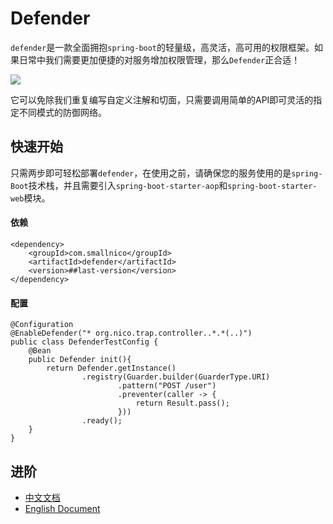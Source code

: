 # Defender
``defender``是一款全面拥抱``spring-boot``的轻量级，高灵活，高可用的权限框架。如果日常中我们需要更加便捷的对服务增加权限管理，那么``Defender``正合适！

![](https://github.com/ainilili/defender/blob/master/PROCESS.jpg)

它可以免除我们重复编写自定义注解和切面，只需要调用简单的API即可灵活的指定不同模式的防御网络。

## 快速开始
只需两步即可轻松部署``defender``，在使用之前，请确保您的服务使用的是``spring-Boot``技术栈，并且需要引入``spring-boot-starter-aop``和``spring-boot-starter-web``模块。
#### 依赖
```
<dependency>
	<groupId>com.smallnico</groupId>
	<artifactId>defender</artifactId>
	<version>##last-version</version>
</dependency>
```
#### 配置
```
@Configuration
@EnableDefender("* org.nico.trap.controller..*.*(..)")
public class DefenderTestConfig {
	@Bean
	public Defender init(){
		return Defender.getInstance()
				.registry(Guarder.builder(GuarderType.URI)
						.pattern("POST /user")
						.preventer(caller -> {
							return Result.pass();
						}))
				.ready();
	}
}
```
## 进阶
 - [中文文档](https://github.com/ainilili/defender/blob/master/DOC_CN.md)
 - [English Document](https://github.com/ainilili/defender/blob/master/DOC_EN.md)
